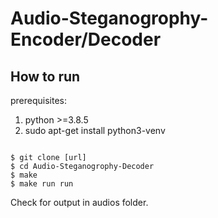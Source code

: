 # Audio-Steganogrophy-Encoder/Decoder

## How to run

prerequisites: <br>
1. python >=3.8.5 <br>
2. sudo apt-get install python3-venv <br>

```commandline

$ git clone [url]
$ cd Audio-Steganogrophy-Decoder
$ make
$ make run run
```

Check for output in audios folder.


